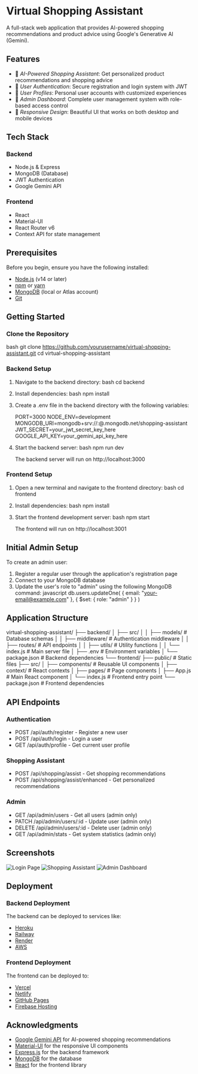 # Virtual Shopping Assistant

A full-stack web application that provides AI-powered shopping recommendations and product advice using Google's Generative AI (Gemini).


## Features

- 🤖 *AI-Powered Shopping Assistant*: Get personalized product recommendations and shopping advice
- 🔐 *User Authentication*: Secure registration and login system with JWT
- 👤 *User Profiles*: Personal user accounts with customized experiences
- 👑 *Admin Dashboard*: Complete user management system with role-based access control
- 📱 *Responsive Design*: Beautiful UI that works on both desktop and mobile devices

## Tech Stack

### Backend
- Node.js & Express
- MongoDB (Database)
- JWT Authentication
- Google Gemini API

### Frontend
- React
- Material-UI
- React Router v6
- Context API for state management

## Prerequisites

Before you begin, ensure you have the following installed:
- [Node.js](https://nodejs.org/) (v14 or later)
- [npm](https://www.npmjs.com/) or [yarn](https://yarnpkg.com/)
- [MongoDB](https://www.mongodb.com/) (local or Atlas account)
- [Git](https://git-scm.com/)

## Getting Started

### Clone the Repository

bash
git clone https://github.com/yourusername/virtual-shopping-assistant.git
cd virtual-shopping-assistant


### Backend Setup

1. Navigate to the backend directory:
   bash
   cd backend
   

2. Install dependencies:
   bash
   npm install
   

3. Create a .env file in the backend directory with the following variables:
   
   PORT=3000
   NODE_ENV=development
   MONGODB_URI=mongodb+srv://<your-username>:<your-password>@<your-cluster>.mongodb.net/shopping-assistant
   JWT_SECRET=your_jwt_secret_key_here
   GOOGLE_API_KEY=your_gemini_api_key_here
   

4. Start the backend server:
   bash
   npm run dev
   
   The backend server will run on http://localhost:3000

### Frontend Setup

1. Open a new terminal and navigate to the frontend directory:
   bash
   cd frontend
   

2. Install dependencies:
   bash
   npm install
   

3. Start the frontend development server:
   bash
   npm start
   
   The frontend will run on http://localhost:3001

## Initial Admin Setup

To create an admin user:

1. Register a regular user through the application's registration page
2. Connect to your MongoDB database
3. Update the user's role to "admin" using the following MongoDB command:
   javascript
   db.users.updateOne(
     { email: "your-email@example.com" },
     { $set: { role: "admin" } }
   )
   

## Application Structure


virtual-shopping-assistant/
├── backend/
│   ├── src/
│   │   ├── models/         # Database schemas
│   │   ├── middleware/     # Authentication middleware
│   │   ├── routes/         # API endpoints
│   │   ├── utils/          # Utility functions
│   │   └── index.js        # Main server file
│   ├── .env                # Environment variables
│   └── package.json        # Backend dependencies
└── frontend/
    ├── public/             # Static files
    ├── src/
    │   ├── components/     # Reusable UI components
    │   ├── context/        # React contexts
    │   ├── pages/          # Page components
    │   ├── App.js          # Main React component
    │   └── index.js        # Frontend entry point
    └── package.json        # Frontend dependencies


## API Endpoints

### Authentication

- POST /api/auth/register - Register a new user
- POST /api/auth/login - Login a user
- GET /api/auth/profile - Get current user profile

### Shopping Assistant

- POST /api/shopping/assist - Get shopping recommendations
- POST /api/shopping/assist/enhanced - Get personalized recommendations

### Admin

- GET /api/admin/users - Get all users (admin only)
- PATCH /api/admin/users/:id - Update user (admin only)
- DELETE /api/admin/users/:id - Delete user (admin only)
- GET /api/admin/stats - Get system statistics (admin only)

## Screenshots

![Login Page](https://via.placeholder.com/400x200?text=Login+Page)
![Shopping Assistant](https://via.placeholder.com/400x200?text=Shopping+Assistant)
![Admin Dashboard](https://via.placeholder.com/400x200?text=Admin+Dashboard)

## Deployment

### Backend Deployment

The backend can be deployed to services like:
- [Heroku](https://www.heroku.com/)
- [Railway](https://railway.app/)
- [Render](https://render.com/)
- [AWS](https://aws.amazon.com/)

### Frontend Deployment

The frontend can be deployed to:
- [Vercel](https://vercel.com/)
- [Netlify](https://www.netlify.com/)
- [GitHub Pages](https://pages.github.com/)
- [Firebase Hosting](https://firebase.google.com/docs/hosting)

## Acknowledgments

- [Google Gemini API](https://ai.google.dev/) for AI-powered shopping recommendations
- [Material-UI](https://mui.com/) for the responsive UI components
- [Express.js](https://expressjs.com/) for the backend framework
- [MongoDB](https://www.mongodb.com/) for the database
- [React](https://reactjs.org/) for the frontend library

